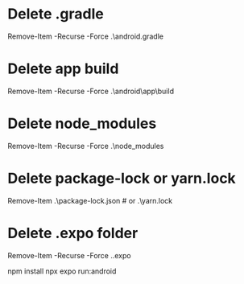 # Delete .gradle
Remove-Item -Recurse -Force .\android\.gradle

# Delete app build
Remove-Item -Recurse -Force .\android\app\build

# Delete node_modules
Remove-Item -Recurse -Force .\node_modules

# Delete package-lock or yarn.lock
Remove-Item .\package-lock.json   # or .\yarn.lock

# Delete .expo folder
Remove-Item -Recurse -Force .\.expo

npm install
npx expo run:android

